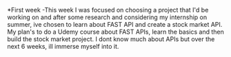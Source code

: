 *First week
-This week I was focused on choosing a project that I'd be working on and after some research and considering
my internship on summer, ive chosen to learn about FAST API and create a stock market API. My plan's to 
do a Udemy course about FAST APIs, learn the basics and then build the stock market project. I dont know much
about APIs but over the next 6 weeks, ill immerse myself into it.
